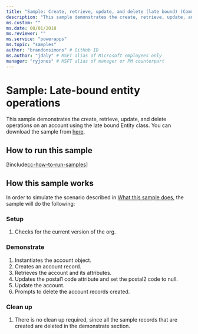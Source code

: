 ```yaml
---
title: "Sample: Create, retrieve, update, and delete (late bound) (Common Data Service for Apps) | Microsoft Docs" # Intent and product brand in a unique string of 43-59 chars including spaces
description: "This sample demonstrates the create, retrieve, update, and delete operations on an account using the late bound Entity class." # 115-145 characters including spaces. This abstract displays in the search result.
ms.custom: ""
ms.date: 08/01/2018
ms.reviewer: ""
ms.service: "powerapps"
ms.topic: "samples"
author: "brandonsimons" # GitHub ID
ms.author: "jdaly" # MSFT alias of Microsoft employees only
manager: "ryjones" # MSFT alias of manager or PM counterpart
---
```

# Sample: Late-bound entity operations

<!-- show deep insert equivilent 

sample-initialize-record-existing-record.md
sample-create-retrieve-update-delete-late-bound.md

https://docs.microsoft.com/en-us/dynamics365/customer-engagement/developer/org-service/sample-create-retrieve-update-delete-late-bound

-->
This sample demonstrates the create, retrieve, update, and delete operations on an account using the late bound Entity class. You can download the sample from [here](https://github.com/Microsoft/PowerApps-Samples/tree/master/cds/orgsvc/C%23/LateBoundEntityOperations).

## How to run this sample

[!include[cc-how-to-run-samples](../../includes/cc-how-to-run-samples.md)]


## How this sample works

In order to simulate the scenario described in [What this sample does](#what-this-sample-does), the sample will do the following:

### Setup

1. Checks for the current version of the org.


### Demonstrate

1. Instantiates the account object.
1. Creates an account record.
1. Retrieves the account and its attributes.
1. Updates the postal1 code attribute and set the postal2 code to null.
1. Update the account. 
1. Prompts to delete the account records created.


### Clean up

1. There is no clean up required, since all the sample records that are created are deleted in the demonstrate section.
